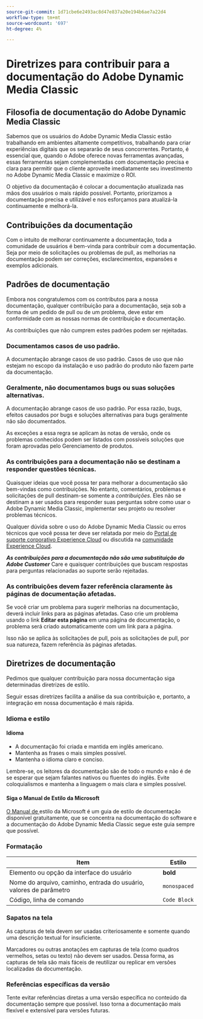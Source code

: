 ```yaml
---
source-git-commit: 1d71cbe6e2493ac8d47e837a20e194b6ae7a22d4
workflow-type: tm+mt
source-wordcount: '697'
ht-degree: 4%

---
```

# Diretrizes para contribuir para a documentação do Adobe Dynamic Media Classic

## Filosofia de documentação do Adobe Dynamic Media Classic

Sabemos que os usuários do Adobe Dynamic Media Classic estão trabalhando em ambientes altamente competitivos, trabalhando para criar experiências digitais que os separarão de seus concorrentes. Portanto, é essencial que, quando o Adobe oferece novas ferramentas avançadas, essas ferramentas sejam complementadas com documentação precisa e clara para permitir que o cliente aproveite imediatamente seu investimento no Adobe Dynamic Media Classic e maximize o ROI.

O objetivo da documentação é colocar a documentação atualizada nas mãos dos usuários o mais rápido possível. Portanto, priorizamos a documentação precisa e utilizável e nos esforçamos para atualizá-la continuamente e melhorá-la.

## Contribuições da documentação

Com o intuito de melhorar continuamente a documentação, toda a comunidade de usuários é bem-vinda para contribuir com a documentação. Seja por meio de solicitações ou problemas de pull, as melhorias na documentação podem ser correções, esclarecimentos, expansões e exemplos adicionais.

## Padrões de documentação

Embora nos congratulemos com os contributos para a nossa documentação, qualquer contribuição para a documentação, seja sob a forma de um pedido de pull ou de um problema, deve estar em conformidade com as nossas normas de contribuição e documentação.

As contribuições que não cumprem estes padrões podem ser rejeitadas.

### Documentamos casos de uso padrão.

A documentação abrange casos de uso padrão. Casos de uso que não estejam no escopo da instalação e uso padrão do produto não fazem parte da documentação.

### Geralmente, não documentamos bugs ou suas soluções alternativas.

A documentação abrange casos de uso padrão. Por essa razão, bugs, efeitos causados por bugs e soluções alternativas para bugs geralmente não são documentados.

As exceções a essa regra se aplicam às notas de versão, onde os problemas conhecidos podem ser listados com possíveis soluções que foram aprovadas pelo Gerenciamento de produtos.

### As contribuições para a documentação não se destinam a responder questões técnicas.

Quaisquer ideias que você possa ter para melhorar a documentação são bem-vindas como contribuições. No entanto, comentários, problemas e solicitações de pull destinam-se somente a *contribuições*. Eles não se destinam a ser usados para responder suas perguntas sobre como usar o Adobe Dynamic Media Classic, implementar seu projeto ou resolver problemas técnicos.

Qualquer dúvida sobre o uso do Adobe Dynamic Media Classic ou erros técnicos que você possa ter deve ser relatada por meio do [Portal de suporte corporativo Experience Cloud](https://helpx.adobe.com/br/contact/enterprise-support.ec.html) ou discutida na [comunidade Experience Cloud](https://forums.adobe.com/community/experience-cloud/marketing-cloud/experience-manager).

***As contribuições para a documentação não são uma substituição do Adobe Customer*** Care e quaisquer contribuições que buscam respostas para perguntas relacionadas ao suporte serão rejeitadas.

### As contribuições devem fazer referência claramente às páginas de documentação afetadas.

Se você criar um problema para sugerir melhorias na documentação, deverá incluir links para as páginas afetadas. Caso crie um problema usando o link **Editar esta página** em uma página de documentação, o problema será criado automaticamente com um link para a página.

Isso não se aplica às solicitações de pull, pois as solicitações de pull, por sua natureza, fazem referência às páginas afetadas.

## Diretrizes de documentação

Pedimos que qualquer contribuição para nossa documentação siga determinadas diretrizes de estilo.

Seguir essas diretrizes facilita a análise da sua contribuição e, portanto, a integração em nossa documentação é mais rápida.

### Idioma e estilo

#### Idioma

* A documentação foi criada e mantida em inglês americano.
* Mantenha as frases o mais simples possível.
* Mantenha o idioma claro e conciso.

Lembre-se, os leitores da documentação são de todo o mundo e não é de se esperar que sejam falantes nativos ou fluentes do inglês. Evite coloquialismos e mantenha a linguagem o mais clara e simples possível.

#### Siga o Manual de Estilo da Microsoft

[O Manual de ](https://docs.microsoft.com/en-us/style-guide/welcome/) estilo da Microsoft é um guia de estilo de documentação disponível gratuitamente, que se concentra na documentação do software e a documentação do Adobe Dynamic Media Classic segue este guia sempre que possível.

### Formatação

| Item | Estilo |
|---|---|
| Elemento ou opção da interface do usuário | **bold** |
| Nome do arquivo, caminho, entrada do usuário, valores de parâmetro | `monospaced` |
| Código, linha de comando | ```Code Block``` |

### Sapatos na tela

As capturas de tela devem ser usadas criteriosamente e somente quando uma descrição textual for insuficiente.

Marcadores ou outras anotações em capturas de tela (como quadros vermelhos, setas ou texto) não devem ser usados. Dessa forma, as capturas de tela são mais fáceis de reutilizar ou replicar em versões localizadas da documentação.

### Referências específicas da versão

Tente evitar referências diretas a uma versão específica no conteúdo da documentação sempre que possível. Isso torna a documentação mais flexível e extensível para versões futuras.
